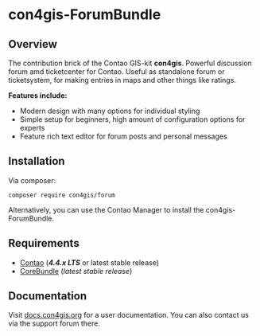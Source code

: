 # con4gis-ForumBundle
## Overview
The contribution brick of the Contao GIS-kit **con4gis**. Powerful discussion forum amd ticketcenter for Contao. Useful as standalone forum or ticketsystem, for making entries in maps and other things like ratings.

__Features include:__
* Modern design with many options for individual styling
* Simple setup for beginners, high amount of configuration options for experts
* Feature rich text editor for forum posts and personal messages

## Installation
Via composer:
```
composer require con4gis/forum
```
Alternatively, you can use the Contao Manager to install the con4gis-ForumBundle.

## Requirements
- [Contao](https://github.com/contao/core-bundle) (***4.4.x LTS*** or latest stable release)
- [CoreBundle](https://github.com/Kuestenschmiede/CoreBundle/releases) (*latest stable release*)

## Documentation
Visit [docs.con4gis.org](https://docs.con4gis.org) for a user documentation. You can also contact us via the support forum there.
